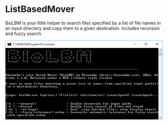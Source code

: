 # ListBasedMover
BioLBM is your little helper to search files specified by a list of file names in an input directory and copy them to a given destination. Includes recursion and fuzzy search.

![BioLBM Screenshot](https://raw.githubusercontent.com/Bioruebe/ListBasedMover/master/biolbm.png)